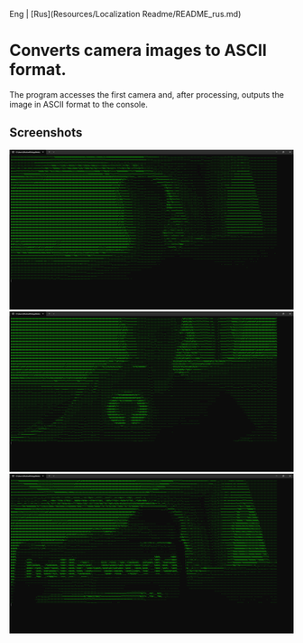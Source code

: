 Eng | [Rus](Resources/Localization Readme/README_rus.md)

# Converts camera images to ASCII format.

The program accesses the first camera and, after processing, outputs the image in ASCII format to the console.

## Screenshots

![ASCII Graphics](Resources/Images/Sample_images_0.png)
![ASCII Graphics](Resources/Images/Sample_images_1.png)
![ASCII Graphics](Resources/Images/Sample_images_2.png)
